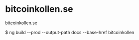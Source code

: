 # bitcoinkollen.se
bitcoinkollen.se


$ ng build --prod --output-path docs --base-href bitcoinkollen